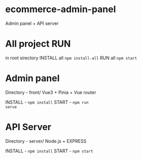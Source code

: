 # ecommerce-admin-panel

Admin panel + API server 

# All project RUN
in root sirectory
INSTALL all <code>npm install-all</code>
RUN all <code>npm start</code>

# Admin panel
Directory - front/
Vue3 + Pinia + Vue router

INSTALL - <code>npm install</code>
START - <code>npm run serve</code>

# API Server
Directory - server/
Node.js + EXPRESS

INSTALL - <code>npm install</code>
START - <code>npm start</code>